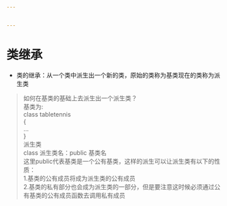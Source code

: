 ```yaml
---


---
```


<h1 id="类继承"><span class="prefix"></span><span class="content">类继承</span><span class="suffix"></span></h1>
<ul>
<li>类的继承：从一个类中派生出一个新的类，原始的类称为基类现在的类称为派生类</li>
</ul>
<blockquote>
<p>如何在基类的基础上去派生出一个派生类？<br>
基类为:<br>
class tabletennis<br>
{<br>
…<br>
}<br>
派生类<br>
class 派生类名：public 基类名<br>
这里public代表基类是一个公有基类，这样的派生可以让派生类有以下的性质：<br>
1.基类的公有成员将成为派生类的公有成员<br>
2.基类的私有部分也会成为派生类的一部分，但是要注意这时候必须通过公有基类的公有成员函数去调用私有成员</p>
</blockquote>

